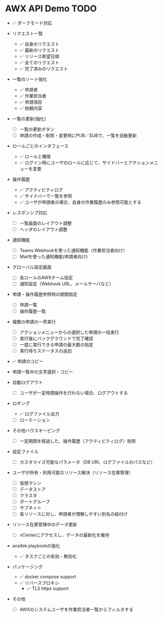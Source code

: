 AWX API Demo TODO
=================

* ✅ ダークモード対応

* リクエスト一覧
  - ✅ 自身のリクエスト
  - ✅ 最新のリクエスト
  - ✅ リリース希望日順
  - ✅ 全てのリクエスト
  - ✅ 完了済みのリクエスト

* 一覧のソート強化
  - ✅ 申請者
  - ✅ 作業担当者
  - ✅ 申請項目
  - ✅ 依頼内容

* 一覧の更新(強化)
  - [ ] 一覧の更新ボタン
  - [ ] 申請の作成・削除・変更時にPUB／SUBで、一覧を自動更新

* ロールごとのインタフェース
  - ✅ ロールと権限
  - ✅ ログイン時にユーザのロールに応じて、サイドバーとアクションメニューを変更
     
* 操作履歴
  - ✅ アクティビティログ
  - ✅ サイドバーで一覧を参照
  - ✅ ユーザが申請者の場合、自身の作業履歴のみ参照可能とする

* レスポンシブ対応
  - [ ] 一覧画面のレイアウト調整
  - [ ] ヘッダのレイアウト調整

* 通知機能
  - [ ] Teams Webhookを使った通知機能（作業担当者向け）
  - [ ] Mailを使った通知機能(申請者向け)

* グローバル設定画面
  - [ ] 各ロールのAWXチーム指定
  - [ ] 通知設定（Webhook URL、メールサーバなど）

* 申請・操作履歴参照時の期間指定
  - [ ] 申請一覧
  - [ ] 操作履歴一覧

* 複数の申請の一斉実行
  - [ ] アクションメニューからの選択した申請の一括実行
  - [ ] 実行後にバックグラウンドで完了確認
  - [ ] 一度に実行できる申請の最大数の指定
  - [ ] 実行待ちステータスの追加

* ✅ 申請のコピー

* 申請一覧中の文字選択・コピー

* 自動ログアウト
  - [ ] ユーザが一定時間操作を行わない場合、ログアウトする

* ロギング
  - ✅ ログファイル出力
  - [ ] ローテーション

* その他ハウスキーピング
  - [ ] 一定期間を経過した、操作履歴（アクティビティログ）削除

* 設定ファイル
  - [ ] カスタマイズ可能なパラメータ（DB URI、ログファイルのパスなど）

* ユーザが所有・利用可能なリソース解決（リソース在庫管理）
  - [ ] 仮想マシン
  - [ ] データストア
  - [ ] クラスタ
  - [ ] ポートグループ
  - [ ] サブネット
  - [ ] 各リソースに対し、申請者が理解しやすい別名の紐付け

* リソース在庫管理中のデータ更新
  - [ ] vCenterにアクセスし、データの最新化を維持

* ansible playbookの強化
  - ✅ タスクごとの有効・無効化

* パッケージング
  - ✅ docker compose support
  - ✅ リバースプロキシ
    - ✅ TLS https support

* その他
  - [ ] AWXのシステムユーザを作業担当者一覧からフィルタする

